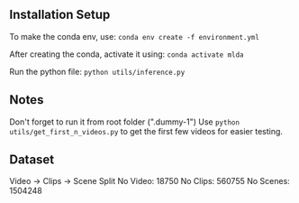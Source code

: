 ## Installation Setup 
To make the conda env, use:
```conda env create -f environment.yml```

After creating the conda, activate it using:
```conda activate mlda```

Run the python file:
```python utils/inference.py```

## Notes
Don't forget to run it from root folder (".dummy-1")
Use ```python utils/get_first_n_videos.py``` to get the first few videos for easier testing.

## Dataset
Video -> Clips -> Scene Split
No Video: 18750
No Clips: 560755
No Scenes: 1504248